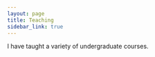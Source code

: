 ```yaml
---
layout: page
title: Teaching
sidebar_link: true
---
```


<p class="message">
I have taught a variety of undergraduate courses.
</p>

<!-- To make pages show up in the sidebar, add `sidebar_link: true` to the front
matter. -->
